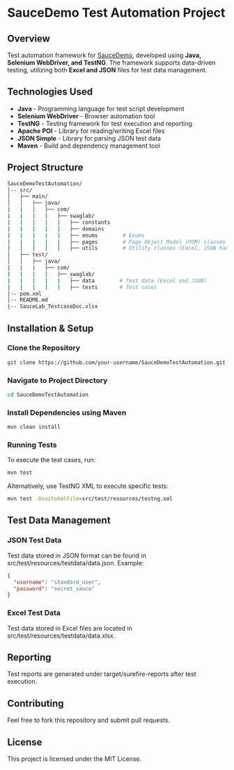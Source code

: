 # SauceDemo Test Automation Project

## Overview

Test automation framework for [SauceDemo](https://www.saucedemo.com/), developed using **Java, Selenium WebDriver, and TestNG**. The framework supports data-driven testing, utilizing both **Excel and JSON** files for test data management.

## Technologies Used

- **Java** - Programming language for test script development
- **Selenium WebDriver** - Browser automation tool
- **TestNG** - Testing framework for test execution and reporting
- **Apache POI** - Library for reading/writing Excel files
- **JSON Simple** - Library for parsing JSON test data
- **Maven** - Build and dependency management tool

## Project Structure
```bash
SauceDemoTestAutomation/
│-- src/
│   ├── main/
│   │   ├── java/
|   |   |   ├── com/
|   |   |   |   ├── swaglab/
|   |   |   |   |   ├── constants
|   |   |   |   |   ├── domains      
|   |   |   |   |   ├── enums        # Enums
|   |   |   |   |   ├── pages        # Page Object Model (POM) classes
|   |   |   |   |   ├── utils        # Utility classes (Excel, JSON handling, WebDriver management)
│   ├── test/
│   │   ├── java/
|   |   |   ├── com/
|   |   |   |   ├── swaglab/
|   |   |   |   |   ├── data        # Test data (Excel and JSON)
|   |   |   |   |   ├── tests       # Test cases   
│-- pom.xml
│-- README.md
|-- SauceLab_TestcaseDoc.xlsx
```
## Installation & Setup

### Clone the Repository
```sh
git clone https://github.com/your-username/SauceDemoTestAutomation.git
```
### Navigate to Project Directory
```sh
cd SauceDemoTestAutomation
```
### Install Dependencies using Maven
```sh
mvn clean install
```
### Running Tests

To execute the test cases, run:
```sh
mvn test
```
Alternatively, use TestNG XML to execute specific tests:
```sh
mvn test -DsuiteXmlFile=src/test/resources/testng.xml
```
## Test Data Management

### JSON Test Data

Test data stored in JSON format can be found in src/test/resources/testdata/data.json.
Example:
```JSON
{
  "username": "standard_user",
  "password": "secret_sauce"
}
```
### Excel Test Data

Test data stored in Excel files are located in src/test/resources/testdata/data.xlsx.

## Reporting

Test reports are generated under target/surefire-reports after test execution.

## Contributing

Feel free to fork this repository and submit pull requests.

## License

This project is licensed under the MIT License.
